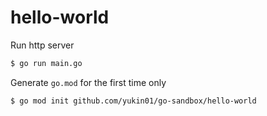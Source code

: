 # hello-world

Run http server

```bash
$ go run main.go
```

Generate `go.mod` for the first time only

```bash
$ go mod init github.com/yukin01/go-sandbox/hello-world
```